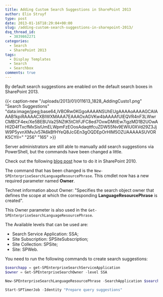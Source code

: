 ```yaml
---
title: Adding Custom Search Suggestions in SharePoint 2013
author: Elio Struyf
type: post
date: 2013-01-16T18:29:04+00:00
slug: /adding-custom-search-suggestions-in-sharepoint-2013/
dsq_thread_id:
  - 3839862271
categories:
  - Search
  - SharePoint 2013
tags:
  - Display Templates
  - Search
  - Searchbox
comments: true
---
```


By default search suggestions are enabled on the default search boxes in SharePoint 2013.

{{< caption-new "/uploads/2013/01/011613_1828_AddingCusto1.png" "Search Suggestions"  "data:image/jpeg;base64,iVBORw0KGgoAAAANSUhEUgAAAAoAAAAGCAIAAAB1kpiRAAAACXBIWXMAAA7EAAAOxAGVKw4bAAAAfUlEQVR4nF3LWwrCMBCF4ex/Xe5BEBUVa25NZtK5tCltFJFC8ed7OxwDMtlEw7igzMD1B2UOwAHI2D4fTxcfMxSisfJmELWpmFzEOosAdaqttfcuZDW55Nv9EWIU0XVd29Z3JjW9P5yvnXMvJv57A6kBfHYeQ8JcGEn3gOQDEpOrHIM5OZUAAAAASUVORK5CYII=" "256" "165" >}}

Server administrators are still able to manually add search suggestions via PowerShell, but the commands have been changed a little.

Check out the following [blog post](http://blogs.technet.com/b/chad/archive/2010/06/24/tip-34-adding-a-sharepoint-2010-search-suggestion.aspx "Adding a SharePoint 2010 Search Suggestion") how to do it in SharePoint 2010.

The command that has been changed is the `New-SPEnterpriseSearchLanguageResourcePhrase`. This cmdlet now has a new required parameter named **Owner**.

Technet information about Owner: "Specifies the search object owner that defines the scope at which the corresponding **LanguageResourcePhrase** is created".

This Owner parameter is also used in the `Get-SPEnterpriseSearchLanguageResourcePhrase`.

The Available levels that can be used are:

*   Search Service Application: SSA;
*   Site Subscription: SPSiteSubscription;
*   Site Collection: SPSite;
*   Site: SPWeb.

You need to run the following commands to create search suggestions:

```powershell
$searchapp = get-SPEnterpriseSearchServiceApplication
$owner = Get-SPEnterpriseSearchOwner -level SSA

New-SPEnterpriseSearchLanguageResourcePhrase -SearchApplication $searchapp -Language En-Us -Type QuerySuggestionAlwaysSuggest -Name "Suggestion 1" -Owner $owner

Start-SPTimerJob -Identity "Prepare query suggestions"
```
